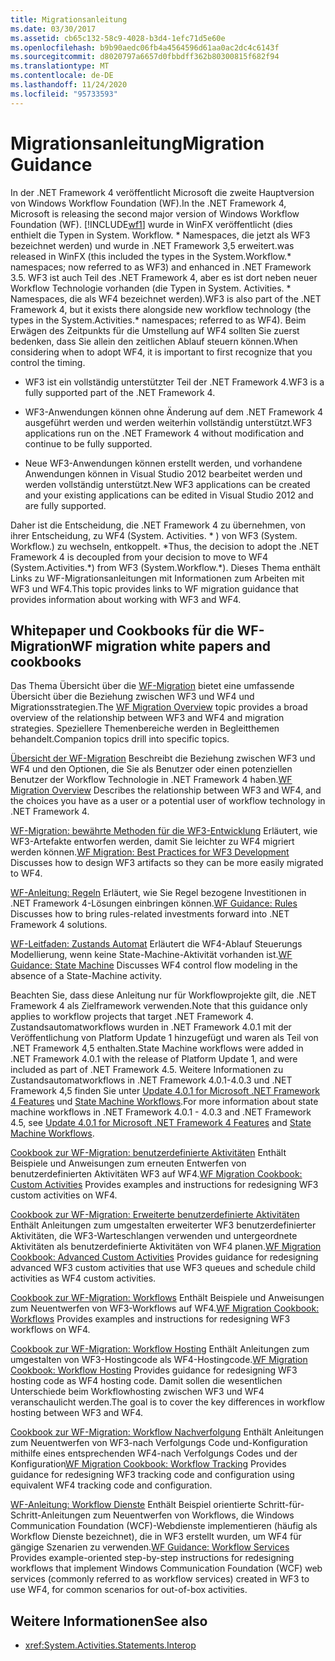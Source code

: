 ```yaml
---
title: Migrationsanleitung
ms.date: 03/30/2017
ms.assetid: cb65c132-58c9-4028-b3d4-1efc71d5e60e
ms.openlocfilehash: b9b90aedc06fb4a4564596d61aa0ac2dc4c6143f
ms.sourcegitcommit: d8020797a6657d0fbbdff362b80300815f682f94
ms.translationtype: MT
ms.contentlocale: de-DE
ms.lasthandoff: 11/24/2020
ms.locfileid: "95733593"
---
```

# <a name="migration-guidance"></a><span data-ttu-id="33b89-102">Migrationsanleitung</span><span class="sxs-lookup"><span data-stu-id="33b89-102">Migration Guidance</span></span>

<span data-ttu-id="33b89-103">In der .NET Framework 4 veröffentlicht Microsoft die zweite Hauptversion von Windows Workflow Foundation (WF).</span><span class="sxs-lookup"><span data-stu-id="33b89-103">In the .NET Framework 4, Microsoft is releasing the second major version of Windows Workflow Foundation (WF).</span></span> [!INCLUDE[wf1](../../../includes/wf1-md.md)] <span data-ttu-id="33b89-104">wurde in WinFX veröffentlicht (dies enthielt die Typen in System. Workflow. \* Namespaces, die jetzt als WF3 bezeichnet werden) und wurde in .NET Framework 3,5 erweitert.</span><span class="sxs-lookup"><span data-stu-id="33b89-104">was released in WinFX (this included the types in the System.Workflow.\* namespaces; now referred to as WF3) and enhanced in .NET Framework 3.5.</span></span> <span data-ttu-id="33b89-105">WF3 ist auch Teil des .NET Framework 4, aber es ist dort neben neuer Workflow Technologie vorhanden (die Typen in System. Activities. \* Namespaces, die als WF4 bezeichnet werden).</span><span class="sxs-lookup"><span data-stu-id="33b89-105">WF3 is also part of the .NET Framework 4, but it exists there alongside new workflow technology (the types in the System.Activities.\* namespaces; referred to as WF4).</span></span> <span data-ttu-id="33b89-106">Beim Erwägen des Zeitpunkts für die Umstellung auf WF4 sollten Sie zuerst bedenken, dass Sie allein den zeitlichen Ablauf steuern können.</span><span class="sxs-lookup"><span data-stu-id="33b89-106">When considering when to adopt WF4, it is important to first recognize that you control the timing.</span></span>

- <span data-ttu-id="33b89-107">WF3 ist ein vollständig unterstützter Teil der .NET Framework 4.</span><span class="sxs-lookup"><span data-stu-id="33b89-107">WF3 is a fully supported part of the .NET Framework 4.</span></span>

- <span data-ttu-id="33b89-108">WF3-Anwendungen können ohne Änderung auf dem .NET Framework 4 ausgeführt werden und werden weiterhin vollständig unterstützt.</span><span class="sxs-lookup"><span data-stu-id="33b89-108">WF3 applications run on the .NET Framework 4 without modification and continue to be fully supported.</span></span>

- <span data-ttu-id="33b89-109">Neue WF3-Anwendungen können erstellt werden, und vorhandene Anwendungen können in Visual Studio 2012 bearbeitet werden und werden vollständig unterstützt.</span><span class="sxs-lookup"><span data-stu-id="33b89-109">New WF3 applications can be created and your existing applications can be edited in Visual Studio 2012 and are fully supported.</span></span>

 <span data-ttu-id="33b89-110">Daher ist die Entscheidung, die .NET Framework 4 zu übernehmen, von ihrer Entscheidung, zu WF4 (System. Activities. \* ) von WF3 (System. Workflow.) zu wechseln, entkoppelt. \*</span><span class="sxs-lookup"><span data-stu-id="33b89-110">Thus, the decision to adopt the .NET Framework 4 is decoupled from your decision to move to WF4 (System.Activities.\*) from WF3 (System.Workflow.\*).</span></span> <span data-ttu-id="33b89-111">Dieses Thema enthält Links zu WF-Migrationsanleitungen mit Informationen zum Arbeiten mit WF3 und WF4.</span><span class="sxs-lookup"><span data-stu-id="33b89-111">This topic provides links to WF migration guidance that provides information about working with WF3 and WF4.</span></span>

## <a name="wf-migration-white-papers-and-cookbooks"></a><span data-ttu-id="33b89-112">Whitepaper und Cookbooks für die WF-Migration</span><span class="sxs-lookup"><span data-stu-id="33b89-112">WF migration white papers and cookbooks</span></span>

 <span data-ttu-id="33b89-113">Das Thema Übersicht über die [WF-Migration](/previous-versions/appfabric/ff383417(v=azure.10)) bietet eine umfassende Übersicht über die Beziehung zwischen WF3 und WF4 und Migrationsstrategien.</span><span class="sxs-lookup"><span data-stu-id="33b89-113">The [WF Migration Overview](/previous-versions/appfabric/ff383417(v=azure.10)) topic provides a broad overview of the relationship between WF3 and WF4 and migration strategies.</span></span> <span data-ttu-id="33b89-114">Speziellere Themenbereiche werden in Begleitthemen behandelt.</span><span class="sxs-lookup"><span data-stu-id="33b89-114">Companion topics drill into specific topics.</span></span>

 <span data-ttu-id="33b89-115">[Übersicht der WF-Migration](/previous-versions/appfabric/ff383417(v=azure.10)) Beschreibt die Beziehung zwischen WF3 und WF4 und den Optionen, die Sie als Benutzer oder einen potenziellen Benutzer der Workflow Technologie in .NET Framework 4 haben.</span><span class="sxs-lookup"><span data-stu-id="33b89-115">[WF Migration Overview](/previous-versions/appfabric/ff383417(v=azure.10)) Describes the relationship between WF3 and WF4, and the choices you have as a user or a potential user of workflow technology in .NET Framework 4.</span></span>

 <span data-ttu-id="33b89-116">[WF-Migration: bewährte Methoden für die WF3-Entwicklung](/previous-versions/appfabric/ff383417(v=azure.10)) Erläutert, wie WF3-Artefakte entworfen werden, damit Sie leichter zu WF4 migriert werden können.</span><span class="sxs-lookup"><span data-stu-id="33b89-116">[WF Migration: Best Practices for WF3 Development](/previous-versions/appfabric/ff383417(v=azure.10)) Discusses how to design WF3 artifacts so they can be more easily migrated to WF4.</span></span>

 <span data-ttu-id="33b89-117">[WF-Anleitung: Regeln](/previous-versions/appfabric/ff383417(v=azure.10)) Erläutert, wie Sie Regel bezogene Investitionen in .NET Framework 4-Lösungen einbringen können.</span><span class="sxs-lookup"><span data-stu-id="33b89-117">[WF Guidance: Rules](/previous-versions/appfabric/ff383417(v=azure.10)) Discusses how to bring rules-related investments forward into .NET Framework 4 solutions.</span></span>

 <span data-ttu-id="33b89-118">[WF-Leitfaden: Zustands Automat](/previous-versions/appfabric/ff383417(v=azure.10)) Erläutert die WF4-Ablauf Steuerungs Modellierung, wenn keine State-Machine-Aktivität vorhanden ist.</span><span class="sxs-lookup"><span data-stu-id="33b89-118">[WF Guidance: State Machine](/previous-versions/appfabric/ff383417(v=azure.10)) Discusses WF4 control flow modeling in the absence of a State-Machine activity.</span></span>

 <span data-ttu-id="33b89-119">Beachten Sie, dass diese Anleitung nur für Workflowprojekte gilt, die .NET Framework 4 als Zielframework verwenden.</span><span class="sxs-lookup"><span data-stu-id="33b89-119">Note that this guidance only applies to workflow projects that target .NET Framework 4.</span></span> <span data-ttu-id="33b89-120">Zustandsautomatworkflows wurden in .NET Framework 4.0.1 mit der Veröffentlichung von Platform Update 1 hinzugefügt und waren als Teil von .NET Framework 4,5 enthalten.</span><span class="sxs-lookup"><span data-stu-id="33b89-120">State Machine workflows were added in .NET Framework 4.0.1 with the release of Platform Update 1, and were included as part of .NET Framework 4.5.</span></span> <span data-ttu-id="33b89-121">Weitere Informationen zu Zustandsautomatworkflows in .NET Framework 4.0.1-4.0.3 und .NET Framework 4,5 finden Sie unter [Update 4.0.1 for Microsoft .NET Framework 4 Features](/previous-versions/dotnet/netframework-4.0/hh290669(v=vs.100)) und [State Machine Workflows](state-machine-workflows.md).</span><span class="sxs-lookup"><span data-stu-id="33b89-121">For more information about state machine workflows in .NET Framework 4.0.1 - 4.0.3 and .NET Framework 4.5, see [Update 4.0.1 for Microsoft .NET Framework 4 Features](/previous-versions/dotnet/netframework-4.0/hh290669(v=vs.100)) and [State Machine Workflows](state-machine-workflows.md).</span></span>

 <span data-ttu-id="33b89-122">[Cookbook zur WF-Migration: benutzerdefinierte Aktivitäten](/previous-versions/appfabric/ff383417(v=azure.10)) Enthält Beispiele und Anweisungen zum erneuten Entwerfen von benutzerdefinierten Aktivitäten WF3 auf WF4.</span><span class="sxs-lookup"><span data-stu-id="33b89-122">[WF Migration Cookbook: Custom Activities](/previous-versions/appfabric/ff383417(v=azure.10)) Provides examples and instructions for redesigning WF3 custom activities on WF4.</span></span>

 <span data-ttu-id="33b89-123">[Cookbook zur WF-Migration: Erweiterte benutzerdefinierte Aktivitäten](/previous-versions/appfabric/ff383417(v=azure.10)) Enthält Anleitungen zum umgestalten erweiterter WF3 benutzerdefinierter Aktivitäten, die WF3-Warteschlangen verwenden und untergeordnete Aktivitäten als benutzerdefinierte Aktivitäten von WF4 planen.</span><span class="sxs-lookup"><span data-stu-id="33b89-123">[WF Migration Cookbook: Advanced Custom Activities](/previous-versions/appfabric/ff383417(v=azure.10)) Provides guidance for redesigning advanced WF3 custom activities that use WF3 queues and schedule child activities as WF4 custom activities.</span></span>

 <span data-ttu-id="33b89-124">[Cookbook zur WF-Migration: Workflows](/previous-versions/appfabric/ff383417(v=azure.10)) Enthält Beispiele und Anweisungen zum Neuentwerfen von WF3-Workflows auf WF4.</span><span class="sxs-lookup"><span data-stu-id="33b89-124">[WF Migration Cookbook: Workflows](/previous-versions/appfabric/ff383417(v=azure.10)) Provides examples and instructions for redesigning WF3 workflows on WF4.</span></span>

 <span data-ttu-id="33b89-125">[Cookbook zur WF-Migration: Workflow Hosting](/previous-versions/appfabric/ff383417(v=azure.10)) Enthält Anleitungen zum umgestalten von WF3-Hostingcode als WF4-Hostingcode.</span><span class="sxs-lookup"><span data-stu-id="33b89-125">[WF Migration Cookbook: Workflow Hosting](/previous-versions/appfabric/ff383417(v=azure.10)) Provides guidance for redesigning WF3 hosting code as WF4 hosting code.</span></span> <span data-ttu-id="33b89-126">Damit sollen die wesentlichen Unterschiede beim Workflowhosting zwischen WF3 und WF4 veranschaulicht werden.</span><span class="sxs-lookup"><span data-stu-id="33b89-126">The goal is to cover the key differences in workflow hosting between WF3 and WF4.</span></span>

 <span data-ttu-id="33b89-127">[Cookbook zur WF-Migration: Workflow Nachverfolgung](/previous-versions/appfabric/ff383417(v=azure.10)) Enthält Anleitungen zum Neuentwerfen von WF3-nach Verfolgungs Code und-Konfiguration mithilfe eines entsprechenden WF4-nach Verfolgungs Codes und der Konfiguration</span><span class="sxs-lookup"><span data-stu-id="33b89-127">[WF Migration Cookbook: Workflow Tracking](/previous-versions/appfabric/ff383417(v=azure.10)) Provides guidance for redesigning WF3 tracking code and configuration using equivalent WF4 tracking code and configuration.</span></span>

 <span data-ttu-id="33b89-128">[WF-Anleitung: Workflow Dienste](/previous-versions/appfabric/ff383417(v=azure.10)) Enthält Beispiel orientierte Schritt-für-Schritt-Anleitungen zum Neuentwerfen von Workflows, die Windows Communication Foundation (WCF)-Webdienste implementieren (häufig als Workflow Dienste bezeichnet), die in WF3 erstellt wurden, um WF4 für gängige Szenarien zu verwenden.</span><span class="sxs-lookup"><span data-stu-id="33b89-128">[WF Guidance: Workflow Services](/previous-versions/appfabric/ff383417(v=azure.10)) Provides example-oriented step-by-step instructions for redesigning workflows that implement Windows Communication Foundation (WCF) web services (commonly referred to as workflow services) created in WF3 to use WF4, for common scenarios for out-of-box activities.</span></span>

## <a name="see-also"></a><span data-ttu-id="33b89-129">Weitere Informationen</span><span class="sxs-lookup"><span data-stu-id="33b89-129">See also</span></span>

- <xref:System.Activities.Statements.Interop>
